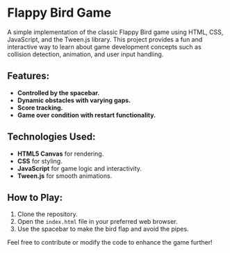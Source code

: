 # Flappy Bird Game

A simple implementation of the classic Flappy Bird game using HTML, CSS, JavaScript, and the Tween.js library. This project provides a fun and interactive way to learn about game development concepts such as collision detection, animation, and user input handling.

## Features:
- **Controlled by the spacebar.**
- **Dynamic obstacles with varying gaps.**
- **Score tracking.**
- **Game over condition with restart functionality.**

## Technologies Used:
- **HTML5 Canvas** for rendering.
- **CSS** for styling.
- **JavaScript** for game logic and interactivity.
- **Tween.js** for smooth animations.

## How to Play:
1. Clone the repository.
2. Open the `index.html` file in your preferred web browser.
3. Use the spacebar to make the bird flap and avoid the pipes.

Feel free to contribute or modify the code to enhance the game further!
